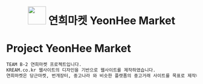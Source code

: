 <h1 align="center"> <img src="https://user-images.githubusercontent.com/86515946/144829685-9b59a0d2-c4e6-4454-8524-ffe75d9c6a80.png" width="48px"> 연희마켓 YeonHee Market </h1>
<p>
</p>


# Project YeonHee Market 
```sh
TEAM B-2 연희마켓 프로젝트입니다.
KREAM.co.kr 웹사이트의 디자인을 기반으로 웹사이트를 제작하였습니다.
연희마켓은 당근마켓, 번개장터, 중고나라 와 비슷한 플랫폼의 중고거래 사이트를 목표로 제작하였습니다.
```

